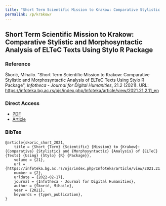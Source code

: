```yaml
---
title: "Short Term Scientific Mission to Krakow: Comparative Stylistic and Morphosyntactic Analysis of ELTeC Texts Using Stylo R Package"
permalink: /p/krakow/
---
```


<meta name="citation_title" content="Short Term Scientific Mission to Krakow: Comparative Stylistic and Morphosyntactic Analysis of ELTeC Texts Using Stylo R Package">
<meta name="citation_author" content="Mihailo Škorić">
<meta name="citation_publication_date" content="2021">
<meta name="citation_journal_name" content="Infotheca - Journal for Digital Humanities">
<meta name="citattion_journal_issue" content="21.2">

## Short Term Scientific Mission to Krakow: Comparative Stylistic and Morphosyntactic Analysis of ELTeC Texts Using Stylo R Package

### Reference

Škorić, Mihailo. "Short Term Scientific Mission to Krakow: Comparative Stylistic and Morphosyntactic Analysis of ELTeC Texts Using Stylo R Package", _Infotheca - Journal for Digital Humanities_, 21.2 (2021). URL: https://infoteka.bg.ac.rs/ojs/index.php/Infoteka/article/view/2021.21.2.11_en

### Direct Access

- [PDF](https://github.com/distantreading/compendium/blob/main/f/krakow.pdf)
- [Article](https://infoteka.bg.ac.rs/ojs/index.php/Infoteka/article/view/2021.21.2.11_en/255)

### BibTex

```
@article{skoric_short_2021,
	title = {Short {Term} {Scientific} {Mission} to {Krakow}: {Comparative} {Stylistic} and {Morphosyntactic} {Analysis} of {ELTeC} {Texts} {Using} {Stylo} {R} {Package}},
	volume = {21},
	url = {https://infoteka.bg.ac.rs/ojs/index.php/Infoteka/article/view/2021.21.2.11_en},
	number = {2},
	urldate = {2022-02-17},
	journal = {Infotheca - Journal for Digital Humanities},
	author = {Škorić, Mihailo},
	year = {2021},
	keywords = {type\_publication},
}

```

<span class='Z3988' title='url_ver=Z39.88-2004&amp;ctx_ver=Z39.88-2004&amp;rfr_id=info%3Asid%2Fzotero.org%3A2&amp;rft_val_fmt=info%3Aofi%2Ffmt%3Akev%3Amtx%3Ajournal&amp;rft.genre=article&amp;rft.atitle=Short%20Term%20Scientific%20Mission%20to%20Krakow%3A%20Comparative%20Stylistic%20and%20Morphosyntactic%20Analysis%20of%20ELTeC%20Texts%20Using%20Stylo%20R%20Package&amp;rft.jtitle=Infotheca%20-%20Journal%20for%20Digital%20Humanities&amp;rft.volume=21&amp;rft.issue=2&amp;rft.aufirst=Mihailo&amp;rft.aulast=%C5%A0kori%C4%87&amp;rft.au=Mihailo%20%C5%A0kori%C4%87&amp;rft.date=2021'></span>
